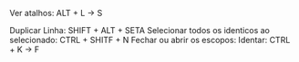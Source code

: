 Ver atalhos: ALT + L -> S

Duplicar Linha: SHIFT + ALT + SETA
Selecionar todos os identicos ao selecionado: CTRL + SHITF + N
Fechar ou abrir os escopos: 
Identar: CTRL + K -> F
